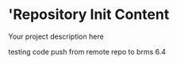 'Repository Init Content
=======================

Your project description here

testing code push from remote repo to brms 6.4